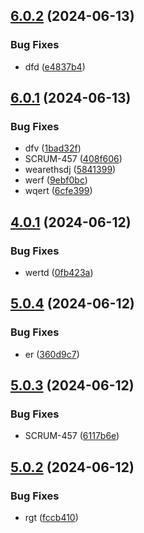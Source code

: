 ## [6.0.2](https://github.com/malikjaid/test/compare/v6.0.1...v6.0.2) (2024-06-13)


### Bug Fixes

* dfd ([e4837b4](https://github.com/malikjaid/test/commit/e4837b4d5d29f23421ed9e5c8f3de2a140c490aa))



## [6.0.1](https://github.com/malikjaid/test/compare/v5.0.4...v6.0.1) (2024-06-13)


### Bug Fixes

* dfv ([1bad32f](https://github.com/malikjaid/test/commit/1bad32fdc785f17a588ac73651cdf4f27204726a))
* SCRUM-457 ([408f606](https://github.com/malikjaid/test/commit/408f606aee7acb026a813d19efcf505a2464d727))
* wearethsdj ([5841399](https://github.com/malikjaid/test/commit/58413995060fd4326f04aeb7dea15314f842fd5c))
* werf ([9ebf0bc](https://github.com/malikjaid/test/commit/9ebf0bce89de3cdcc93ce799bd2f982c27e05822))
* wqert ([6cfe399](https://github.com/malikjaid/test/commit/6cfe399f9389d9fef3cff15c28002717d0db0f7c))



## [4.0.1](https://github.com/malikjaid/test/compare/v2.0.1...v4.0.1) (2024-06-12)


### Bug Fixes

* wertd ([0fb423a](https://github.com/malikjaid/test/commit/0fb423a2ee94e6e69aa779ce90b0e2411b2ff165))



## [5.0.4](https://github.com/malikjaid/test/compare/v5.0.3...v5.0.4) (2024-06-12)


### Bug Fixes

* er ([360d9c7](https://github.com/malikjaid/test/commit/360d9c71bd06877dbb45ba5f13f386082567adf8))



## [5.0.3](https://github.com/malikjaid/test/compare/v5.0.2...v5.0.3) (2024-06-12)


### Bug Fixes

* SCRUM-457 ([6117b6e](https://github.com/malikjaid/test/commit/6117b6ecd11b3bd15d48b8367062fe355f9994cd))



## [5.0.2](https://github.com/malikjaid/test/compare/v5.0.1...v5.0.2) (2024-06-12)


### Bug Fixes

* rgt ([fccb410](https://github.com/malikjaid/test/commit/fccb410d950cc1ba3cd05fe1b0c0247a29daaeb1))



